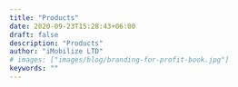 ```yaml
---
title: "Products"
date: 2020-09-23T15:28:43+06:00
draft: false
description: "Products"
author: "iMobilize LTD"
# images: ["images/blog/branding-for-profit-book.jpg"]
keywords: ""
---
```

